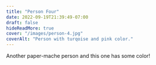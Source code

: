 ```yaml
---
title: "Person Four"
date: 2022-09-19T21:39:49-07:00
draft: false
hideReadMore: true
cover: "/images/person-4.jpg"
coverAlt: "Person with turqoise and pink color."
---
```


Another paper-mache person and this one has some color! 
